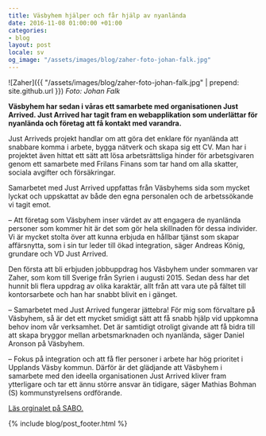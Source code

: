 ```yaml
---
title: Väsbyhem hjälper och får hjälp av nyanlända
date: 2016-11-08 01:00:00 +01:00
categories:
- blog
layout: post
locale: sv
og_image: "/assets/images/blog/zaher-foto-johan-falk.jpg"
---
```


![Zaher]({{ "/assets/images/blog/zaher-foto-johan-falk.jpg" | prepend: site.github.url }})
_Foto: Johan Falk_

__Väsbyhem har sedan i våras ett samarbete med organisationen Just Arrived. Just Arrived har tagit fram en webapplikation som underlättar för nyanlända och företag att få kontakt med varandra.__

Just Arriveds projekt handlar om att göra det enklare för nyanlända att snabbare komma i arbete, bygga nätverk och skapa sig ett CV. Man har i projektet även hittat ett sätt att lösa arbetsrättsliga hinder för arbetsgivaren genom ett samarbete med Frilans Finans som tar hand om alla skatter, sociala avgifter och försäkringar.

Samarbetet med Just Arrived uppfattas från Väsbyhems sida som mycket lyckat och uppskattat av både den egna personalen och de arbetssökande vi tagit emot.

– Att företag som Väsbyhem inser värdet av att engagera de nyanlända personer som kommer hit är det som gör hela skillnaden för dessa individer. Vi är mycket stolta över att kunna erbjuda en hållbar tjänst som skapar affärsnytta, som i sin tur leder till ökad integration, säger Andreas König, grundare och VD Just Arrived.

Den första att bli erbjuden jobbuppdrag hos Väsbyhem under sommaren var Zaher, som kom till Sverige från Syrien i augusti 2015. Sedan dess har det hunnit bli flera uppdrag av olika karaktär, allt från att vara ute på fältet till kontorsarbete och han har snabbt blivit en i gänget.

– Samarbetet med Just Arrived fungerar jättebra! För mig som förvaltare på Väsbyhem, så är det ett mycket smidigt sätt att få snabb hjälp vid uppkomna behov inom vår verksamhet. Det är samtidigt otroligt givande att få bidra till att skapa bryggor mellan arbetsmarknaden och nyanlända, säger Daniel Aronson på Väsbyhem.

– Fokus på integration och att få fler personer i arbete har hög prioritet i Upplands Väsby kommun. Därför är det glädjande att Väsbyhem i samarbete med den ideella organisationen Just Arrived kliver fram ytterligare och tar ett ännu större ansvar än tidigare, säger Mathias Bohman (S) kommunstyrelsens ordförande.

[Läs orginalet på SABO.](http://www.sabo.se/aktuellt/nyheter_m/2016/nov/Sidor/Vasbyhem-hjalper-och-far-hjalp-av-nyanlanda.aspx)

{% include blog/post_footer.html %}
